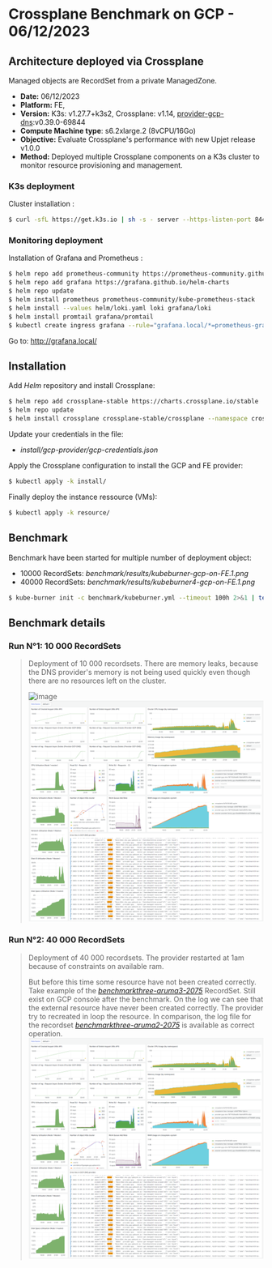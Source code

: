 # Crossplane Benchmark on GCP - 06/12/2023

## Architecture deployed via Crossplane

Managed objects are RecordSet from a private ManagedZone.
- **Date:** 06/12/2023
- **Platform:** FE, 
- **Version:** K3s: v1.27.7+k3s2, Crossplane: v1.14, [provider-gcp-dns](https://marketplace.upbound.io/providers/upbound/provider-gcp-dns):v0.39.0-69844
- **Compute Machine type**: s6.2xlarge.2 (8vCPU/16Go)
- **Objective:** Evaluate Crossplane's performance with new Upjet release v1.0.0
- **Method:** Deployed multiple Crossplane components on a K3s cluster to monitor resource provisioning and management.

### K3s deployment

Cluster installation :
```bash
$ curl -sfL https://get.k3s.io | sh -s - server --https-listen-port 8443 --cluster-init
```

### Monitoring deployment

Installation of Grafana and Prometheus :
```bash
$ helm repo add prometheus-community https://prometheus-community.github.io/helm-charts
$ helm repo add grafana https://grafana.github.io/helm-charts
$ helm repo update
$ helm install prometheus prometheus-community/kube-prometheus-stack
$ helm install --values helm/loki.yaml loki grafana/loki
$ helm install promtail grafana/promtail
$ kubectl create ingress grafana --rule="grafana.local/*=prometheus-grafana:80"
```

Go to: http://grafana.local/

## Installation
Add *Helm* repository and install Crossplane:
```bash
$ helm repo add crossplane-stable https://charts.crossplane.io/stable
$ helm repo update
$ helm install crossplane crossplane-stable/crossplane --namespace crossplane-system --create-namespace
```

Update your credentials in the file:
- *install/gcp-provider/gcp-credentials.json*

Apply the Crossplane configuration to install the GCP and FE provider:
```bash
$ kubectl apply -k install/
```

Finally deploy the instance ressource (VMs):
```bash
$ kubectl apply -k resource/
```

## Benchmark

Benchmark have been started for multiple number of deployment object:
- 10000 RecordSets: *benchmark/results/kubeburner-gcp-on-FE.1.png*
- 40000 RecordSets: *benchmark/results/kubeburner4-gcp-on-FE.1.png*

```bash
$ kube-burner init -c benchmark/kubeburner.yml --timeout 100h 2>&1 | tee kubeburner.out
```

## Benchmark details

### Run N°1: 10 000 RecordSets

> Deployment of 10 000 recordsets. There are memory leaks, because the DNS provider's memory is not being used quickly even though there are no resources left on the cluster. 
> 
> ![image](https://github.com/orange-cloudfoundry/crossplane-benchmark/assets/23292338/b861a5ff-82ad-4a90-a494-56c5bbdee2e5)
> ![image](benchmark/result/kubeburner-gcp-on-FE.1.png)

### Run N°2: 40 000 RecordSets

> Deployment of 40 000 recordsets. The provider restarted at 1am because of constraints on available ram.
> 
> But before this time some resource have not been created correctly. Take example of the 
[*benchmarkthree-aruma3-2075*](benchmark/result/kubeburner4-benchmarkthree-aruma3-2075.txt) RecordSet. Still exist on GCP console after the benchmark. On the log we can see that the external resource have never been created correctly. The provider try to recreated in loop the resource. In comparison, the log file for the recordset [*benchmarkthree-aruma2-2075*](benchmark/result/kubeburner4-benchmarkthree-aruma2-2075.txt) is available as correct operation.
> ![image](benchmark/result/kubeburner-gcp-on-FE.1.png)